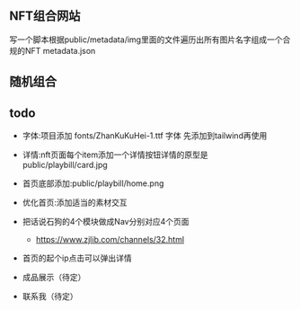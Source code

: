 ## NFT组合网站
写一个脚本根据public/metadata/img里面的文件遍历出所有图片名字组成一个合规的NFT metadata.json

## 随机组合

## todo
- 字体:项目添加 fonts/ZhanKuKuHei-1.ttf 字体 先添加到tailwind再使用
- 详情:nft页面每个item添加一个详情按钮详情的原型是public/playbill/card.jpg
- 首页底部添加:public/playbill/home.png
- 优化首页:添加适当的素材交互


- 把话说石狗的4个模块做成Nav分别对应4个页面
    - https://www.zjlib.com/channels/32.html
- 首页的起个ip点击可以弹出详情



- 成品展示（待定）
- 联系我（待定）

